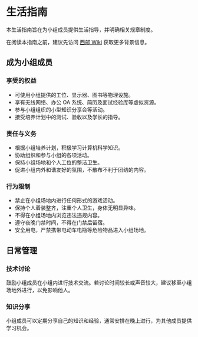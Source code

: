 # 生活指南

本生活指南旨在为小组成员提供生活指导，并明确相关规章制度。

在阅读本指南之前，建议先访问 [西邮 Wiki](https://wiki.cooo.site/) 获取更多背景信息。

## 成为小组成员

### 享受的权益

- 可使用小组提供的工位、显示器、图书等物理设施。
- 享有无线网络、办公 OA 系统、简历及面试经验库等虚拟资源。
- 参与小组组织的小型知识分享会等活动。
- 接受培养计划中的测试、验收以及学长的指导。

### 责任与义务

- 根据小组培养计划，积极学习计算机科学知识。
- 协助组织和参与小组的各项活动。
- 保持小组场地和个人工位的整洁卫生。
- 促进小组内外和谐友好的氛围，不散布不利于团结的内容。

### 行为限制

- 禁止在小组场地内进行任何形式的游戏活动。
- 保持个人着装整齐，注重个人卫生，身体无明显异味。
- 不得在小组场地内浏览违法违规内容。
- 遵守夜晚门禁时间，不得在门禁后留宿。
- 安全用电，严禁携带电动车电瓶等危险物品进入小组场地。

## 日常管理

### 技术讨论

鼓励小组成员在小组内进行技术交流。若讨论时间较长或声音较大，建议移至小组场地外进行，以免影响他人。

### 知识分享

小组成员可以定期分享自己的知识和经验，通常安排在晚上进行，为其他成员提供学习机会。
